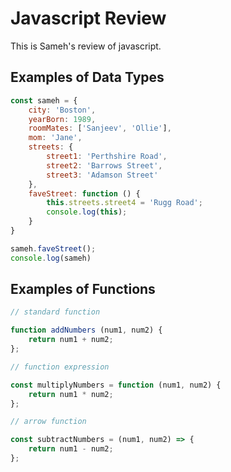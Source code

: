 # Javascript Review  
This is Sameh's review of javascript.


## Examples of Data Types
```javascript
const sameh = {
    city: 'Boston',
    yearBorn: 1989,
    roomMates: ['Sanjeev', 'Ollie'],
    mom: 'Jane',
    streets: {
        street1: 'Perthshire Road',
        street2: 'Barrows Street',
        street3: 'Adamson Street'
    },
    faveStreet: function () {
        this.streets.street4 = 'Rugg Road';
        console.log(this);
    }
}

sameh.faveStreet();
console.log(sameh)
```

## Examples of Functions
```javascript
// standard function

function addNumbers (num1, num2) {
    return num1 + num2;
};

// function expression

const multiplyNumbers = function (num1, num2) {
    return num1 * num2;
};

// arrow function

const subtractNumbers = (num1, num2) => {
    return num1 - num2;
};
```